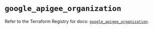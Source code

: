 # `google_apigee_organization`

Refer to the Terraform Registry for docs: [`google_apigee_organization`](https://registry.terraform.io/providers/hashicorp/google/5.38.0/docs/resources/apigee_organization).
